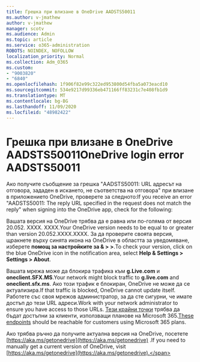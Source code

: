```yaml
---
title: Грешка при влизане в OneDrive AADSTS50011
ms.author: v-jmathew
author: v-jmathew
manager: scotv
ms.audience: Admin
ms.topic: article
ms.service: o365-administration
ROBOTS: NOINDEX, NOFOLLOW
localization_priority: Normal
ms.collection: Adm_O365
ms.custom:
- "9003820"
- "6840"
ms.openlocfilehash: 1f906f82e99c322ed953800d54fba5a073eacd10
ms.sourcegitcommit: 534e9217d99336eb471166ff83231c7e408fb1d9
ms.translationtype: MT
ms.contentlocale: bg-BG
ms.lasthandoff: 11/09/2020
ms.locfileid: "48982422"
---
```

# <a name="onedrive-login-error-aadsts50011"></a><span data-ttu-id="1e3c5-102">Грешка при влизане в OneDrive AADSTS50011</span><span class="sxs-lookup"><span data-stu-id="1e3c5-102">OneDrive login error AADSTS50011</span></span>

<span data-ttu-id="1e3c5-103">Ако получите съобщение за грешка "AADSTS50011: URL адресът на отговора, зададен в искането, не съответства на отговора" при влизане в приложението OneDrive, проверете за следното:</span><span class="sxs-lookup"><span data-stu-id="1e3c5-103">If you receive an error "AADSTS50011: The reply URL specified in the request does not match the reply" when signing into the OneDrive app, check for the following:</span></span>

<span data-ttu-id="1e3c5-104">Вашата версия на OneDrive трябва да е равна или по-голяма от версия 20.052. XXXX. XXXX.</span><span class="sxs-lookup"><span data-stu-id="1e3c5-104">Your OneDrive version needs to be equal to or greater than version 20.052.XXXX.XXXX.</span></span> <span data-ttu-id="1e3c5-105">За да проверите своята версия, щракнете върху синята икона на OneDrive в областта за уведомяване, изберете **помощ за настройките за & > >**.</span><span class="sxs-lookup"><span data-stu-id="1e3c5-105">To check your version, click on the blue OneDrive icon in the notification area, select **Help & Settings > Settings > About**.</span></span>

<span data-ttu-id="1e3c5-106">Вашата мрежа може да блокира трафика към **g.Live.com** и **oneclient.SFX.MS**.</span><span class="sxs-lookup"><span data-stu-id="1e3c5-106">Your network might block traffic to **g.live.com** and **oneclient.sfx.ms**.</span></span> <span data-ttu-id="1e3c5-107">Ако този трафик е блокиран, OneDrive не може да се актуализира.</span><span class="sxs-lookup"><span data-stu-id="1e3c5-107">If that traffic is blocked, OneDrive cannot update itself.</span></span> <span data-ttu-id="1e3c5-108">Работете със своя мрежов администратор, за да сте сигурни, че имате достъп до тези URL адреси.</span><span class="sxs-lookup"><span data-stu-id="1e3c5-108">Work with your network administrator to ensure you have access to those URLs.</span></span> <span data-ttu-id="1e3c5-109">[Тези крайни точки](https://docs.microsoft.com/microsoft-365/enterprise/urls-and-ip-address-ranges?view=o365-worldwide) трябва да бъдат достъпни за клиенти, използващи планове на Microsoft 365.</span><span class="sxs-lookup"><span data-stu-id="1e3c5-109">[These endpoints](https://docs.microsoft.com/microsoft-365/enterprise/urls-and-ip-address-ranges?view=o365-worldwide) should be reachable for customers using Microsoft 365 plans.</span></span>

<span data-ttu-id="1e3c5-110">Ако трябва ръчно да получите актуална версия на OneDrive, посетете [https://aka.ms/getonedrive](https://aka.ms/getonedrive) .</span><span class="sxs-lookup"><span data-stu-id="1e3c5-110">If you need to manually get a current version of OneDrive, visit [https://aka.ms/getonedrive](https://aka.ms/getonedrive).</span></span>
